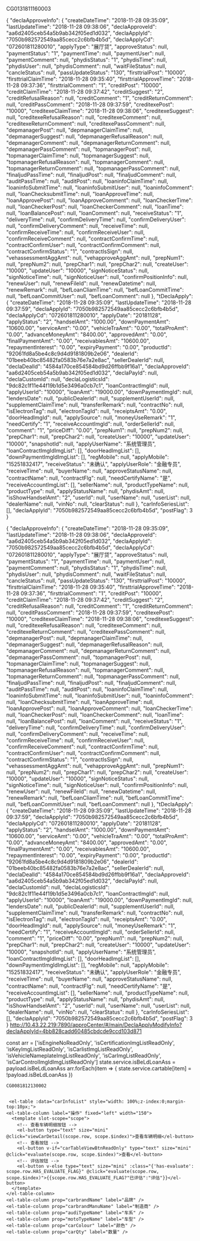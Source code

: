CG0131811160003


{ "declaApproveInfo": { "createDateTime": "2018-11-28 09:35:09", "lastUpdateTime": "2018-11-28 09:38:06", "declaApproveId": "aa6d2405ceb54a5b9ab342f05ed1d032", "declaApplyId": "7050b982572549aa85cecc2c6bfb4b5d", "declaApplyCd": "072601811280010", "applyType": "展厅贷", "approveStatus": null, "paymentStatus": "1", "paymentTime": null, "paymentUser": null, "paymentComment": null, "phydisStatus": "1", "phydisTime": null, "phydisUser": null, "phydisComment": null, "waitFileStatus": null, "cancleStatus": null, "passUpdateStatus": "130", "firsttrialPost": "10000", "firsttrialClaimTime": "2018-11-28 09:35:40", "firsttrialApproveTime": "2018-11-28 09:37:36", "firsttrialComment": "1", "creditPost": "10000", "creditClaimTime": "2018-11-28 09:37:42", "creditSuggest": "2", "creditRefusalReason": null, "creditComment": "1", "creditReturnComment": null, "creditPassComment": "2018-11-28 09:37:59", "creditexePost": "10000", "creditexeClaimTime": "2018-11-28 09:38:06", "creditexeSuggest": null, "creditexeRefusalReason": null, "creditexeComment": null, "creditexeReturnComment": null, "creditexePassComment": null, "depmanagerPost": null, "depmanagerClaimTime": null, "depmanagerSuggest": null, "depmanagerRefusalReason": null, "depmanagerComment": null, "depmanagerReturnComment": null, "depmanagerPassComment": null, "topmanagerPost": null, "topmanagerClaimTime": null, "topmanagerSuggest": null, "topmanagerRefusalReason": null, "topmanagerComment": null, "topmanagerReturnComment": null, "topmanagerPassComment": null, "finaljudPassTime": null, "finaljudPost": null, "finaljudComment": null, "auditPassTime": null, "auditPost": null, "loaninfoClaimTime": null, "loaninfoSubmitTime": null, "loaninfoSubmitUser": null, "loaninfoComment": null, "loanChecksubmitTime": null, "loanApproveTime": null, "loanApprovePost": null, "loanApproveComment": null, "loanCheckerTime": null, "loanCheckerPost": null, "loanCheckerComment": null, "loanTime": null, "loanBalancePost": null, "loanComment": null, "receiveStatus": "1", "deliveryTime": null, "confirmDeliveryTime": null, "confirmDeliveryUser": null, "confirmDeliveryComment": null, "receiveTime": null, "confirmReceiveTime": null, "confirmReceiveUser": null, "confirmReceiveComment": null, "contractConfirmTime": null, "contractConfirmUser": null, "contractConfirmComment": null, "contractConfirmStatus": "1", "contractIsSign": null, "vehassessmentAggAmt": null, "vehapproveAggAmt": null, "prepNum1": null, "prepNum2": null, "prepChar1": null, "prepChar2": null, "createUser": "10000", "updateUser": "10000", "signNoticeStatus": null, "signNoticeTime": null, "signNoticeUser": null, "confirmPositionInfo": null, "renewUser": null, "renewFileId": null, "renewDatetime": null, "renewRemark": null, "befLoanCliamTime": null, "befLoanCommitTime": null, "befLoanCommitUser": null, "befLoanComment": null }, "tDeclaApply": { "createDateTime": "2018-11-28 09:35:09", "lastUpdateTime": "2018-11-28 09:37:59", "declaApplyId": "7050b982572549aa85cecc2c6bfb4b5d", "declaApplyCd": "072601811280010", "applyDate": "20181128", "applyStatus": "2", "handselAmt": "1000.00", "downPaymentAmt": "10600.00", "serviceAmt": "0.00", "vehicleTraAmt": "0.00", "totalProAmt": "0.00", "advanceMoneyAmt": "8400.00", "approvedAmt": "0.00", "finalPaymentAmt": "0.00", "receivablesAmt": "10600.00", "repaymentInterest": "0.00", "expiryPayment": "0.00", "productId": "92061fd8a5be4c8c9d4d9181809b2e06", "dealerId": "01beeb40bc85482fa0583b76e7a2e8ac", "sellerDealerId": null, "declaDealId": "4584a170ce854584bd9d26ffbb9f16a1", "declaApproveId": "aa6d2405ceb54a5b9ab342f05ed1d032", "declaPayId": null, "declaCustomId": null, "declaLogisticsId": "9dc82c1f11e44f19b1d5e3496a0cb7c1", "loanContractImgId": null, "applyUserId": "10000", "loanAmt": "19000.00", "downPaymentImgId": null, "lendersDate": null, "publicDealerId": null, "supplementUserId": null, "supplementClaimTime": null, "transferRemark": null, "contractNo": null, "isElectronTag": null, "electronTagId": null, "receiptsAmt": "0.00", "doorHeadImgId": null, "applySource": null, "moneyUseRemark": "1", "needCertify": "1", "receiveAccountImgId": null, "orderSellerId": null, "comment": "1", "priceDiff": "0.00", "prepNum1": null, "prepNum2": null, "prepChar1": null, "prepChar2": null, "createUser": "10000", "updateUser": "10000", "snapshotId": null, "applyUserName": "系统管理员", "loanContractImgIdImgList": [], "doorHeadImgList": [], "downPaymentImgIdImgList": [], "regMobile": null, "applyMobile": "15251832417", "receiveStatus": "未确认", "applyUserRole": "金融专员", "receiveTime": null, "buyerName": null, "approveStatusName": null, "contractName": null, "contractFlg": null, "needCertifyName": "是", "receiveAccountImgList": [], "sellerName": null, "productTypeName": null, "productType": null, "applyStatusName": null, "phydisAmt": null, "isShowHandselAmt": "2", "userId": null, "userName": null, "userList": null, "dealerName": null, "vinNo": null, "clearStatus": null }, "carInfoSeriesList": [], "declaApplyId": "7050b982572549aa85cecc2c6bfb4b5d", "postFlag": 3 }


{ "declaApproveInfo": { "createDateTime": "2018-11-28 09:35:09", "lastUpdateTime": "2018-11-28 09:38:06", "declaApproveId": "aa6d2405ceb54a5b9ab342f05ed1d032", "declaApplyId": "7050b982572549aa85cecc2c6bfb4b5d", "declaApplyCd": "072601811280010", "applyType": "展厅贷", "approveStatus": null, "paymentStatus": "1", "paymentTime": null, "paymentUser": null, "paymentComment": null, "phydisStatus": "1", "phydisTime": null, "phydisUser": null, "phydisComment": null, "waitFileStatus": null, "cancleStatus": null, "passUpdateStatus": "130", "firsttrialPost": "10000", "firsttrialClaimTime": "2018-11-28 09:35:40", "firsttrialApproveTime": "2018-11-28 09:37:36", "firsttrialComment": "1", "creditPost": "10000", "creditClaimTime": "2018-11-28 09:37:42", "creditSuggest": "2", "creditRefusalReason": null, "creditComment": "1", "creditReturnComment": null, "creditPassComment": "2018-11-28 09:37:59", "creditexePost": "10000", "creditexeClaimTime": "2018-11-28 09:38:06", "creditexeSuggest": null, "creditexeRefusalReason": null, "creditexeComment": null, "creditexeReturnComment": null, "creditexePassComment": null, "depmanagerPost": null, "depmanagerClaimTime": null, "depmanagerSuggest": null, "depmanagerRefusalReason": null, "depmanagerComment": null, "depmanagerReturnComment": null, "depmanagerPassComment": null, "topmanagerPost": null, "topmanagerClaimTime": null, "topmanagerSuggest": null, "topmanagerRefusalReason": null, "topmanagerComment": null, "topmanagerReturnComment": null, "topmanagerPassComment": null, "finaljudPassTime": null, "finaljudPost": null, "finaljudComment": null, "auditPassTime": null, "auditPost": null, "loaninfoClaimTime": null, "loaninfoSubmitTime": null, "loaninfoSubmitUser": null, "loaninfoComment": null, "loanChecksubmitTime": null, "loanApproveTime": null, "loanApprovePost": null, "loanApproveComment": null, "loanCheckerTime": null, "loanCheckerPost": null, "loanCheckerComment": null, "loanTime": null, "loanBalancePost": null, "loanComment": null, "receiveStatus": "1", "deliveryTime": null, "confirmDeliveryTime": null, "confirmDeliveryUser": null, "confirmDeliveryComment": null, "receiveTime": null, "confirmReceiveTime": null, "confirmReceiveUser": null, "confirmReceiveComment": null, "contractConfirmTime": null, "contractConfirmUser": null, "contractConfirmComment": null, "contractConfirmStatus": "1", "contractIsSign": null, "vehassessmentAggAmt": null, "vehapproveAggAmt": null, "prepNum1": null, "prepNum2": null, "prepChar1": null, "prepChar2": null, "createUser": "10000", "updateUser": "10000", "signNoticeStatus": null, "signNoticeTime": null, "signNoticeUser": null, "confirmPositionInfo": null, "renewUser": null, "renewFileId": null, "renewDatetime": null, "renewRemark": null, "befLoanCliamTime": null, "befLoanCommitTime": null, "befLoanCommitUser": null, "befLoanComment": null }, "tDeclaApply": { "createDateTime": "2018-11-28 09:35:09", "lastUpdateTime": "2018-11-28 09:37:59", "declaApplyId": "7050b982572549aa85cecc2c6bfb4b5d", "declaApplyCd": "072601811280010", "applyDate": "20181128", "applyStatus": "2", "handselAmt": "1000.00", "downPaymentAmt": "10600.00", "serviceAmt": "0.00", "vehicleTraAmt": "0.00", "totalProAmt": "0.00", "advanceMoneyAmt": "8400.00", "approvedAmt": "0.00", "finalPaymentAmt": "0.00", "receivablesAmt": "10600.00", "repaymentInterest": "0.00", "expiryPayment": "0.00", "productId": "92061fd8a5be4c8c9d4d9181809b2e06", "dealerId": "01beeb40bc85482fa0583b76e7a2e8ac", "sellerDealerId": null, "declaDealId": "4584a170ce854584bd9d26ffbb9f16a1", "declaApproveId": "aa6d2405ceb54a5b9ab342f05ed1d032", "declaPayId": null, "declaCustomId": null, "declaLogisticsId": "9dc82c1f11e44f19b1d5e3496a0cb7c1", "loanContractImgId": null, "applyUserId": "10000", "loanAmt": "19000.00", "downPaymentImgId": null, "lendersDate": null, "publicDealerId": null, "supplementUserId": null, "supplementClaimTime": null, "transferRemark": null, "contractNo": null, "isElectronTag": null, "electronTagId": null, "receiptsAmt": "0.00", "doorHeadImgId": null, "applySource": null, "moneyUseRemark": "1", "needCertify": "1", "receiveAccountImgId": null, "orderSellerId": null, "comment": "1", "priceDiff": "0.00", "prepNum1": null, "prepNum2": null, "prepChar1": null, "prepChar2": null, "createUser": "10000", "updateUser": "10000", "snapshotId": null, "applyUserName": "系统管理员", "loanContractImgIdImgList": [], "doorHeadImgList": [], "downPaymentImgIdImgList": [], "regMobile": null, "applyMobile": "15251832417", "receiveStatus": "未确认", "applyUserRole": "金融专员", "receiveTime": null, "buyerName": null, "approveStatusName": null, "contractName": null, "contractFlg": null, "needCertifyName": "是", "receiveAccountImgList": [], "sellerName": null, "productTypeName": null, "productType": null, "applyStatusName": null, "phydisAmt": null, "isShowHandselAmt": "2", "userId": null, "userName": null, "userList": null, "dealerName": null, "vinNo": null, "clearStatus": null }, "carInfoSeriesList": [], "declaApplyId": "7050b982572549aa85cecc2c6bfb4b5d", "postFlag": 3 }
http://10.43.22.219:7890/approCenter/#/main/DeclaApplyModifyInfo?declaApplyId=4bb828cadd60485cbdcde9ccd103d871

const arr = ['isEngineNoReadOnly', 'isCertificationImgListReadOnly', 'isKeyImgListReadOnly', 'isCarlistImgListReadOnly', 'isVehicleNameplateImgListReadOnly', 'isCarImgListReadOnly', 'isCarControlImgIdImgListReadOnly']
    state.service.isBeLdLoanAss = payload.isBeLdLoanAss
    arr.forEach(item => {
      state.service.cartable[item] = !payload.isBeLdLoanAss
    })

    CG0081812130002


     <el-table :data="carInfoList" style="width: 100%;z-index:0;margin-top:10px;">
    <el-table-column label="操作" fixed="left" width="150">
      <template slot-scope="scope">
        <!-- 查看车辆明细按钮 -->
        <el-button type="text" size="mini" @click="viewCarDetail(scope.row, scope.$index)">查看车辆明细</el-button>
        <!-- 查看按钮 -->
        <el-button v-if="carTableViewBtnReadOnly" type="text" size="mini" @click="evaluate(scope.row, scope.$index)">查看</el-button>
        <!-- 评估按钮 -->
        <el-button v-else type="text" size="mini" :class="{'has-evaluate': scope.row.HAS_EVALUATE_FLAG}" @click="evaluate(scope.row, scope.$index)">{{scope.row.HAS_EVALUATE_FLAG?"已评估":"评估"}}</el-button>
      </template>
    </el-table-column>
    <el-table-column prop="carbrandName" label="品牌" />
    <el-table-column prop="carbrandManuName" label="制造商" />
    <el-table-column prop="audiTypeName" label="车系" />
    <el-table-column prop="motoTypeName" label="车型" />
    <el-table-column prop="carColour" label="颜色" />
    <el-table-column prop="carQty" label="数量" />
  </el-table>